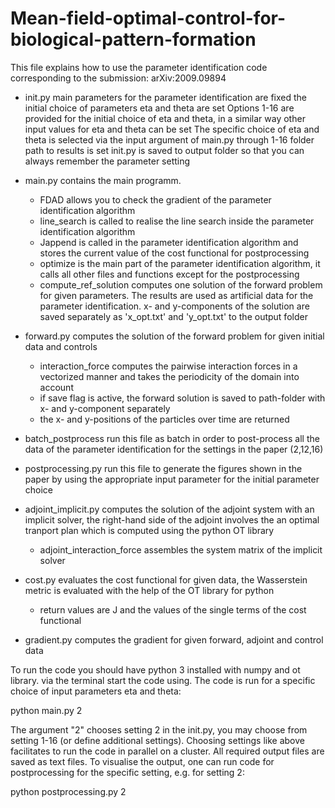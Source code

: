 # Mean-field-optimal-control-for-biological-pattern-formation

This file explains how to use the parameter identification code corresponding to the submission: arXiv:2009.09894 

- init.py
  main parameters for the parameter identification are fixed
  the initial choice of parameters eta and theta are set
  Options 1-16 are provided for the initial choice of eta and theta, in a similar way other input values for eta and theta can be set
  The specific choice of eta and theta is selected via the input argument of main.py through 1-16
  folder path to results is set
  init.py is saved to output folder so that you can always remember the parameter setting

- main.py
  contains the main programm. 
  - FDAD allows you to check the gradient of the parameter identification algorithm
  - line_search is called to realise the line search inside the parameter identification algorithm
  - Jappend is called in the parameter identification algorithm and stores the current value of the cost functional for postprocessing
  - optimize is the main part of the parameter identification algorithm, it calls all other files and functions except for the postprocessing
  - compute_ref_solution computes one solution of the forward problem for given parameters. The results are used as artificial data for the parameter identification. x- and y-components of the solution are saved separately as 'x_opt.txt' and 'y_opt.txt' to the output folder

- forward.py
  computes the solution of the forward problem for given initial data and controls
  - interaction_force computes the pairwise interaction forces in a vectorized manner and takes the periodicity of the domain into account
  - if save flag is active, the forward solution is saved to path-folder with x- and y-component separately
  - the x- and y-positions of the particles over time are returned

- batch_postprocess
  run this file as batch in order to post-process all the data of the parameter identification for the settings in the paper (2,12,16)

- postprocessing.py
  run this file to generate the figures shown in the paper by using the appropriate input parameter for the initial parameter choice 

- adjoint_implicit.py
  computes the solution of the adjoint system with an implicit solver, the right-hand side of the adjoint involves the an optimal tranport plan which is computed using the python OT library
  - adjoint_interaction_force assembles the system matrix of the implicit solver
 
- cost.py
  evaluates the cost functional for given data, the Wasserstein metric is evaluated with the help of the OT library for python
  - return values are J and the values of the single terms of the cost functional

- gradient.py
  computes the gradient for given forward, adjoint and control data


To run the code you should have python 3 installed with numpy and ot library.
via the terminal start the code using. The code is run for a specific choice of input parameters eta and theta:

python main.py 2

The argument "2" chooses setting 2 in the init.py, you may choose from setting 1-16 (or define additional settings).
Choosing settings like above facilitates to run the code in parallel on a cluster. 
All required output files are saved as text files.
To visualise the output, one can run code for postprocessing for the specific setting, e.g. for setting 2:

python postprocessing.py 2

